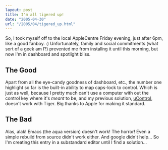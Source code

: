 ```yaml
---
layout: post
title: I'm all tigered up!
date: "2005-04-30"
url: "/2005/04/tigered_up.html"
---
```


So, I took myself off to the local AppleCentre Friday evening, just after 6pm, like a good fanboy. :) Unfortunately, family and social commitments (what sort of a geek am I?) prevented me from installng it until this morning, but now I'm in dashboard and spotlight bliss.

The Good
--------

Apart from all the eye-candy goodness of dashboard, etc., the number one highlight so far is the built-in ability to map caps-lock to control. Which is just as well, because I pretty much can't use a computer with out the control key where it's _meant_ to be, and my previous solution, [uControl](http://gnufoo.org/ucontrol/ucontrol.html), doesn't work with Tiger. Big thanks to Apple for making it standard.

The Bad
-------

Alas, alak! Emacs (the aqua version) doesn't work! The horror! Even a simple rebuild from source didn't work either. And google didn't help... So I'm creating this entry in a substandard editor until I find a solution...
